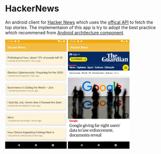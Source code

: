 # HackerNews
An android client for [Hacker News](https://news.ycombinator.com) which uses the [offical API](https://github.com/HackerNews/API) to fetch the top stories.
The implementaion of this app is try to adopt the best practice which recommened from [Android architecture component](https://developer.android.com/jetpack/guide).

<img src="images/screenshot1.png" width="200px" />
<img src="images/screenshot2.png" width="200px" />
